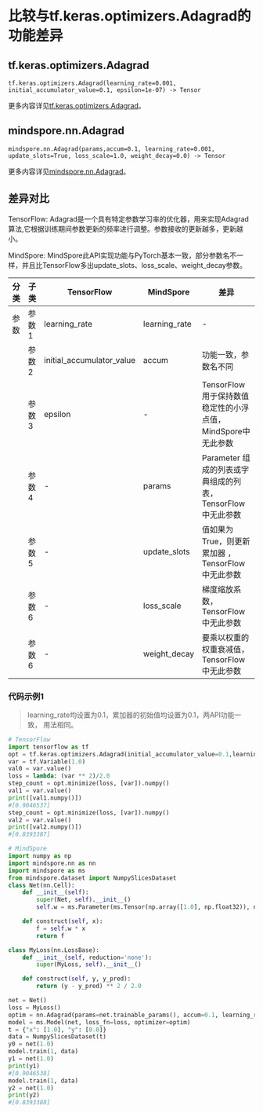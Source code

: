 # 比较与tf.keras.optimizers.Adagrad的功能差异

## tf.keras.optimizers.Adagrad

```text
tf.keras.optimizers.Adagrad(learning_rate=0.001, initial_accumulator_value=0.1, epsilon=1e-07) -> Tensor
```

更多内容详见[tf.keras.optimizers.Adagrad](https://www.tensorflow.org/versions/r2.6/api_docs/python/tf/keras/optimizers/Adagrad)。

## mindspore.nn.Adagrad

```text
mindspore.nn.Adagrad(params,accum=0.1, learning_rate=0.001, update_slots=True, loss_scale=1.0, weight_decay=0.0) -> Tensor
```

更多内容详见[mindspore.nn.Adagrad](https://www.mindspore.cn/docs/zh-CN/master/api_python/nn/mindspore.nn.Adagrad.html)。

## 差异对比

TensorFlow: Adagrad是一个具有特定参数学习率的优化器，用来实现Adagrad算法,它根据训练期间参数更新的频率进行调整。参数接收的更新越多，更新越小。

MindSpore: MindSpore此API实现功能与PyTorch基本一致，部分参数名不一样，并且比TensorFlow多出update_slots、loss_scale、weight_decay参数。

| 分类 | 子类  | TensorFlow                | MindSpore     | 差异                                                        |
| ---- | ----- | ------------------------- | ------------- | ----------------------------------------------------------- |
| 参数 | 参数1 | learning_rate             | learning_rate | -                                        |
|      | 参数2 | initial_accumulator_value | accum         | 功能一致，参数名不同                                        |
|      | 参数3 | epsilon                   | -             | TensorFlow用于保持数值稳定性的小浮点值，MindSpore中无此参数 |
|      | 参数4 | -                         | params        | Parameter 组成的列表或字典组成的列表，TensorFlow中无此参数  |
|      | 参数5 | -                         | update_slots  | 值如果为True，则更新累加器 ，TensorFlow中无此参数           |
|      | 参数6 | -                         | loss_scale    | 梯度缩放系数，TensorFlow中无此参数                          |
|      | 参数6 | -                         | weight_decay  | 要乘以权重的权重衰减值，TensorFlow中无此参数                |

### 代码示例1

> learning_rate均设置为0.1，累加器的初始值均设置为0.1，两API功能一致， 用法相同。

```python
# TensorFlow
import tensorflow as tf
opt = tf.keras.optimizers.Adagrad(initial_accumulator_value=0.1,learning_rate=0.1)
var = tf.Variable(1.0)
val0 = var.value()
loss = lambda: (var ** 2)/2.0
step_count = opt.minimize(loss, [var]).numpy()
val1 = var.value()
print([val1.numpy()])
#[0.9046537]
step_count = opt.minimize(loss, [var]).numpy()
val2 = var.value()
print([val2.numpy()])
#[0.8393387]

# MindSpore
import numpy as np
import mindspore.nn as nn
import mindspore as ms
from mindspore.dataset import NumpySlicesDataset
class Net(nn.Cell):
    def __init__(self):
        super(Net, self).__init__()
        self.w = ms.Parameter(ms.Tensor(np.array([1.0], np.float32)), name='w')

    def construct(self, x):
        f = self.w * x
        return f

class MyLoss(nn.LossBase):
    def __init__(self, reduction='none'):
        super(MyLoss, self).__init__()

    def construct(self, y, y_pred):
        return (y - y_pred) ** 2 / 2.0

net = Net()
loss = MyLoss()
optim = nn.Adagrad(params=net.trainable_params(), accum=0.1, learning_rate=0.1)
model = ms.Model(net, loss_fn=loss, optimizer=optim)
t = {"x": [1.0], "y": [0.0]}
data = NumpySlicesDataset(t)
y0 = net(1.0)
model.train(1, data)
y1 = net(1.0)
print(y1)
#[0.9046538]
model.train(1, data)
y2 = net(1.0)
print(y2)
#[0.8393388]
```
